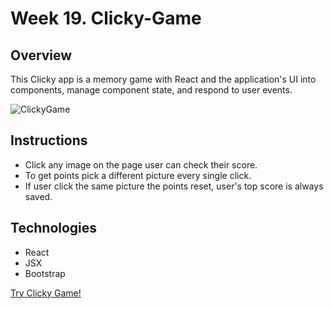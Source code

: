 # Week 19. Clicky-Game

## Overview

This Clicky app is a memory game with React and the application's UI into components, manage component state, and respond to user events.

![ClickyGame](assets/images/clicky_game.png)

## Instructions

- Click any image on the page user can check their score.
- To get points pick a different picture every single click. 
- If user click the same picture the points reset, user's top score is always saved.  

## Technologies 

- React
- JSX
- Bootstrap

[Try Clicky Game!](https://grace8512.github.io/Clicky-Game/)
